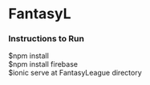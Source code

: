 # FantasyL  
### Instructions to Run  
$npm install  
$npm install firebase  
$ionic serve at FantasyLeague directory

